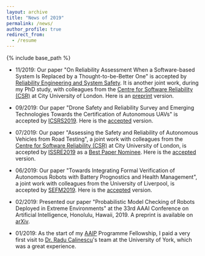 ```yaml
---
layout: archive
title: "News of 2019"
permalink: /news/
author_profile: true
redirect_from:
  - /resume
---
```


{% include base_path %}

* 11/2019: Our paper "On Reliability Assessment When a Software-based System Is Replaced by a Thought-to-be-Better One" is accepted by [Reliability Engineering and System Safety](https://www.journals.elsevier.com/reliability-engineering-and-system-safety). It is another joint work, during my PhD study, with colleagues from the [Centre for Software Reliability (CSR)](https://www.city.ac.uk/about/schools/mathematics-computer-science-engineering/research/centre-for-software-reliability) at City University of London. Here is an [preprint](https://x-y-zhao.github.io/files/NWTES_RESS.pdf) version.

* 09/2019: Our paper "Drone Safety and Reliability Survey and Emerging Technologies Towards the Certification of Autonomous UAVs" is accepted by [ICSRS2019](http://www.icsrs.org/). Here is the [accepted](https://x-y-zhao.github.io/files/ICSRS2019.pdf) version.

* 07/2019: Our paper "Assessing the Safety and Reliability of Autonomous Vehicles from Road Testing", a joint work with colleagues from the [Centre for Software Reliability (CSR)](https://www.city.ac.uk/about/schools/mathematics-computer-science-engineering/research/centre-for-software-reliability) at City University of London, is accepted by [ISSRE2019](http://2019.issre.net/) as a [Best Paper Nominee](http://2019.issre.net/node/79). Here is the [accepted](https://x-y-zhao.github.io/files/ISSRE2019.pdf) version.

* 06/2019: Our paper "Towards Integrating Formal Verification of Autonomous Robots with Battery Prognostics and Health Management", a joint work with colleagues from the University of Liverpool, is accepted by [SEFM2019](https://sefm2019.inria.fr/). Here is the [accepted](https://x-y-zhao.github.io/files/VeriBatterySEFM19.pdf) version.

* 02/2019: Presented our paper "Probabilistic Model Checking of Robots Deployed in Extreme Environments" at the 33rd AAAI Conference on Artificial Intelligence, Honolulu, Hawaii, 2019. A preprint is available on [arXiv](https://arxiv.org/pdf/1812.04128.pdf).

* 01/2019: As the start of my [AAIP](https://www.york.ac.uk/assuring-autonomy/) Programme Fellowship, I paid a very first visit to [Dr. Radu Calinescu](https://www-users.cs.york.ac.uk/~raduc/)'s team at the University of York, which was a great experience.